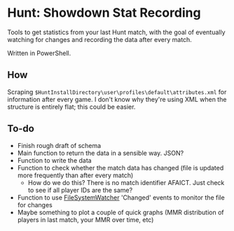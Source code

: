 # Hunt: Showdown Stat Recording
Tools to get statistics from your last Hunt match, with the goal of eventually watching for changes and recording the data after every match.

Written in PowerShell. 

## How
Scraping `$HuntInstallDirectory\user\profiles\default\attributes.xml` for information after every game. I don't know why they're using XML when the structure is entirely flat; this could be easier. 

## To-do
* Finish rough draft of schema
* Main function to return the data in a sensible way. JSON?
* Function to write the data
* Function to check whether the match data has changed (file is updated more frequently than after every match)
  - How do we do this? There is no match identifier AFAICT. Just check to see if all player IDs are the same?
* Function to use [FileSystemWatcher](https://docs.microsoft.com/en-us/dotnet/api/system.io.filesystemwatcher?view=net-5.0) 'Changed' events to monitor the file for changes
* Maybe something to plot a couple of quick graphs (MMR distribution of players in last match, your MMR over time, etc)
